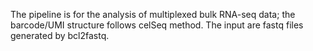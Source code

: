 The pipeline is for the analysis of multiplexed bulk RNA-seq data; the barcode/UMI structure follows celSeq method. The input are fastq files generated by bcl2fastq.